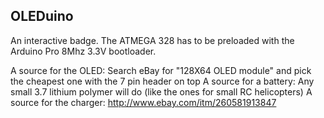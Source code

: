 OLEDuino
--------

An interactive badge. The ATMEGA 328 has to be preloaded with the Arduino Pro 8Mhz 3.3V bootloader.

A source for the OLED: Search eBay for "128X64 OLED module" and pick the cheapest one with the 7 pin header on top
A source for a battery: Any small 3.7 lithium polymer will do (like the ones for small RC helicopters)
A source for the charger: http://www.ebay.com/itm/260581913847

